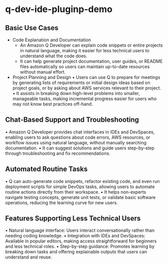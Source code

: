 # q-dev-ide-pluginp-demo

## Basic Use Cases
- Code Explanation and Documentation
  - An Amazon Q Developer can explain code snippets or entire projects in natural language, making it easier for less technical users to understand what the code does.
  - It can help generate project documentation, user guides, or README files automatically so users can maintain up-to-date resources without manual effort.
- Project Planning and Design
•	Users can use Q to prepare for meetings by generating lists of requirements or initial design ideas based on project goals, or by asking about AWS services relevant to their project.
•	It assists in breaking down high-level problems into smaller, manageable tasks, making incremental progress easier for users who may not know best practices off-hand.
## Chat-Based Support and Troubleshooting
•	Amazon Q Developer provides chat interfaces in IDEs and DevSpaces, enabling users to ask questions about code errors, AWS resources, or workflow issues using natural language, without manually searching documentation.
•	It can suggest solutions and guide users step-by-step through troubleshooting and fix recommendations.
## Automated Routine Tasks
•	Q can auto-generate code snippets, refactor existing code, and even run deployment scripts for simple DevOps tasks, allowing users to automate routine actions directly from their workspace.
•	It helps non-experts navigate testing concepts, generate unit tests, or validate basic software operations, reducing the learning curve for new users.
## Features Supporting Less Technical Users
•	Natural language interface: Users interact conversationally rather than needing coding knowledge.
•	Integration with IDEs and DevSpaces: Available in popular editors, making access straightforward for beginners and less technical roles.
•	Step-by-step guidance: Promotes learning by breaking down tasks and offering explainable outputs that users can understand and reuse.


